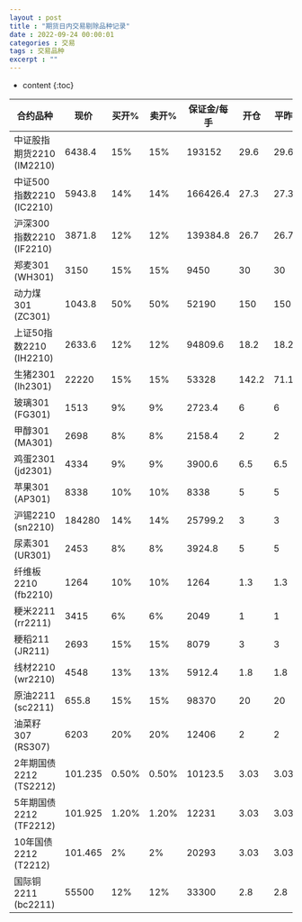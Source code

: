 ```yaml
---
layout : post
title : "期货日内交易剔除品种记录"
date : 2022-09-24 00:00:01
categories : 交易
tags : 交易品种
excerpt : ""
---
```


* content
{:toc}


| 合约品种                  | 现价    | 买开% | 卖开% | 保证金/每手 | 开仓  | 平昨 | 平今  | 手数        | 手数 | 头寸     | 开    | 平今  | 合计  |
| ------------------------- | ------- | ----- | ----- | ----------- | ----- | ---- | ----- | ----------- | ---- | -------- | ----- | ----- | ----- |
| 中证股指期货2210 (IM2210) | 6438.4  | 15%   | 15%   | 193152      | 29.6  | 29.6 | 444.2 | 0.258863486 | 1    | 193152   | 29.6  | 444.2 | 473.8 |
| 中证500指数2210 (IC2210)  | 5943.8  | 14%   | 14%   | 166426.4    | 27.3  | 27.3 | 410.1 | 0.300433104 | 1    | 166426.4 | 27.3  | 410.1 | 437.4 |
| 沪深300指数2210 (IF2210)  | 3871.8  | 12%   | 12%   | 139384.8    | 26.7  | 26.7 | 400.7 | 0.358719172 | 1    | 139384.8 | 26.7  | 400.7 | 427.4 |
| 郑麦301 (WH301)           | 3150    | 15%   | 15%   | 9450        | 30    | 30   | 30    | 5.291005291 | 5    | 47250    | 150   | 150   | 300   |
| 动力煤301 (ZC301)         | 1043.8  | 50%   | 50%   | 52190       | 150   | 150  | 150   | 0.958037938 | 1    | 52190    | 150   | 150   | 300   |
| 上证50指数2210 (IH2210)   | 2633.6  | 12%   | 12%   | 94809.6     | 18.2  | 18.2 | 272.6 | 0.527372756 | 1    | 94809.6  | 18.2  | 272.6 | 290.8 |
| 生猪2301 (lh2301)         | 22220   | 15%   | 15%   | 53328       | 142.2 | 71.1 | 142.2 | 0.937593759 | 1    | 53328    | 142.2 | 142.2 | 284.4 |
| 玻璃301 (FG301)           | 1513    | 9%    | 9%    | 2723.4      | 6     | 6    | 6     | 18.35940369 | 18   | 49021.2  | 108   | 108   | 216   |
| 甲醇301 (MA301)           | 2698    | 8%    | 8%    | 2158.4      | 2     | 2    | 6     | 23.16530764 | 23   | 49643.2  | 46    | 138   | 184   |
| 鸡蛋2301 (jd2301)         | 4334    | 9%    | 9%    | 3900.6      | 6.5   | 6.5  | 6.5   | 12.81854074 | 12   | 46807.2  | 78    | 78    | 156   |
| 苹果301 (AP301)           | 8338    | 10%   | 10%   | 8338        | 5     | 5    | 20    | 5.996641881 | 6    | 50028    | 30    | 120   | 150   |
| 沪锡2210 (sn2210)         | 184280  | 14%   | 14%   | 25799.2     | 3     | 3    | 60    | 1.938044591 | 2    | 51598.4  | 6     | 120   | 126   |
| 尿素301 (UR301)           | 2453    | 8%    | 8%    | 3924.8      | 5     | 5    | 5     | 12.73950265 | 12   | 47097.6  | 60    | 60    | 120   |
| 纤维板2210 (fb2210)       | 1264    | 10%   | 10%   | 1264        | 1.3   | 1.3  | 1.3   | 39.55696203 | 40   | 50560    | 52    | 52    | 104   |
| 粳米2211 (rr2211)         | 3415    | 6%    | 6%    | 2049        | 1     | 1    | 1     | 24.40214739 | 24   | 49176    | 24    | 24    | 48    |
| 粳稻211 (JR211)           | 2693    | 15%   | 15%   | 8079        | 3     | 3    | 3     | 6.188884763 | 6    | 48474    | 18    | 18    | 36    |
| 线材2210 (wr2210)         | 4548    | 13%   | 13%   | 5912.4      | 1.8   | 1.8  | 1.8   | 8.456802652 | 8    | 47299.2  | 14.4  | 14.4  | 28.8  |
| 原油2211 (sc2211)         | 655.8   | 15%   | 15%   | 98370       | 20    | 20   | 0     | 0.508285046 | 1    | 98370    | 20    | 0     | 20    |
| 油菜籽307 (RS307)         | 6203    | 20%   | 20%   | 12406       | 2     | 2    | 2     | 4.030307916 | 4    | 49624    | 8     | 8     | 16    |
| 2年期国债2212 (TS2212)    | 101.235 | 0.50% | 0.50% | 10123.5     | 3.03  | 3.03 | 0     | 4.939003309 | 5    | 50617.5  | 15.15 | 0     | 15.15 |
| 5年期国债2212 (TF2212)    | 101.925 | 1.20% | 1.20% | 12231       | 3.03  | 3.03 | 0     | 4.087973183 | 4    | 48924    | 12.12 | 0     | 12.12 |
| 10年国债2212 (T2212)      | 101.465 | 2%    | 2%    | 20293       | 3.03  | 3.03 | 0     | 2.463903809 | 2    | 40586    | 6.06  | 0     | 6.06  |
| 国际铜2211 (bc2211)       | 55500   | 12%   | 12%   | 33300       | 2.8   | 2.8  | 0     | 1.501501502 | 1    | 33300    | 2.8   | 0     | 2.8   |



















